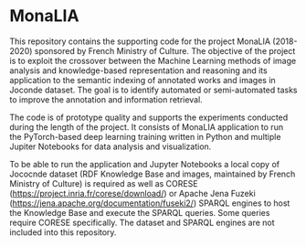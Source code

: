 # MonaLIA

This repository contains the supporting code for the project MonaLIA (2018-2020) sponsored by French Ministry of Culture. The objective of the project is to exploit the crossover between the Machine Learning methods of image analysis and knowledge-based representation and reasoning and its application to the semantic indexing of annotated works and images in Joconde dataset. The goal is to identify automated or semi-automated tasks to improve the annotation and information retrieval.

The code is of prototype quality and supports the experiments conducted during the length of the project. It consists of MonaLIA application to run the PyTorch-based deep learning training written in Python and multiple Jupiter Notebooks for data analysis and visualization.

To be able to run the application and Jupyter Notebooks a local copy of Jococnde dataset (RDF Knowledge Base and images, maintained by French Ministry of Culture) is required as well as CORESE (https://project.inria.fr/corese/download/) or Apache Jena Fuzeki (https://jena.apache.org/documentation/fuseki2/) SPARQL engines to host the Knowledge Base and execute the SPARQL queries. Some queries require CORESE specifically. The dataset and SPARQL engines are not included into this repository.


